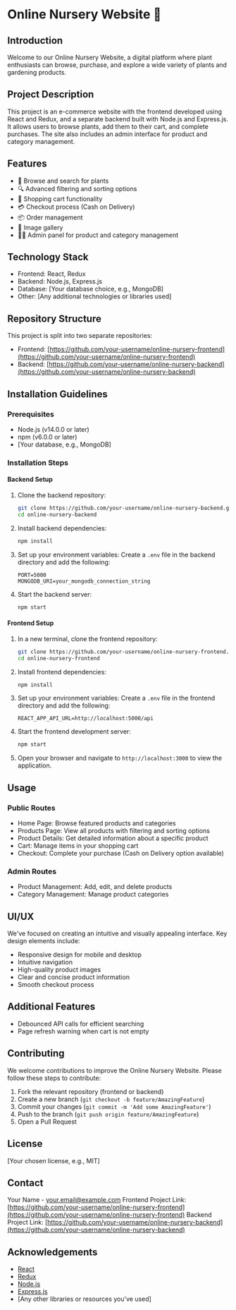 # Online Nursery Website 🌱

## Introduction
Welcome to our Online Nursery Website, a digital platform where plant enthusiasts can browse, purchase, and explore a wide variety of plants and gardening products.

## Project Description
This project is an e-commerce website with the frontend developed using React and Redux, and a separate backend built with Node.js and Express.js. It allows users to browse plants, add them to their cart, and complete purchases. The site also includes an admin interface for product and category management.

## Features
- 🌿 Browse and search for plants
- 🔍 Advanced filtering and sorting options
- 🛒 Shopping cart functionality
- 💳 Checkout process (Cash on Delivery)
- 📦 Order management
- 📸 Image gallery
- 👨‍💼 Admin panel for product and category management

## Technology Stack
- Frontend: React, Redux
- Backend: Node.js, Express.js
- Database: [Your database choice, e.g., MongoDB]
- Other: [Any additional technologies or libraries used]

## Repository Structure
This project is split into two separate repositories:
- Frontend: [https://github.com/your-username/online-nursery-frontend](https://github.com/your-username/online-nursery-frontend)
- Backend: [https://github.com/your-username/online-nursery-backend](https://github.com/your-username/online-nursery-backend)

## Installation Guidelines

### Prerequisites
- Node.js (v14.0.0 or later)
- npm (v6.0.0 or later)
- [Your database, e.g., MongoDB]

### Installation Steps

#### Backend Setup
1. Clone the backend repository:
   ```bash
   git clone https://github.com/your-username/online-nursery-backend.git
   cd online-nursery-backend
   ```

2. Install backend dependencies:
   ```bash
   npm install
   ```

3. Set up your environment variables:
   Create a `.env` file in the backend directory and add the following:
   ```
   PORT=5000
   MONGODB_URI=your_mongodb_connection_string
   ```

4. Start the backend server:
   ```bash
   npm start
   ```

#### Frontend Setup
1. In a new terminal, clone the frontend repository:
   ```bash
   git clone https://github.com/your-username/online-nursery-frontend.git
   cd online-nursery-frontend
   ```

2. Install frontend dependencies:
   ```bash
   npm install
   ```

3. Set up your environment variables:
   Create a `.env` file in the frontend directory and add the following:
   ```
   REACT_APP_API_URL=http://localhost:5000/api
   ```

4. Start the frontend development server:
   ```bash
   npm start
   ```

5. Open your browser and navigate to `http://localhost:3000` to view the application.

## Usage

### Public Routes
- Home Page: Browse featured products and categories
- Products Page: View all products with filtering and sorting options
- Product Details: Get detailed information about a specific product
- Cart: Manage items in your shopping cart
- Checkout: Complete your purchase (Cash on Delivery option available)

### Admin Routes
- Product Management: Add, edit, and delete products
- Category Management: Manage product categories

## UI/UX
We've focused on creating an intuitive and visually appealing interface. Key design elements include:
- Responsive design for mobile and desktop
- Intuitive navigation
- High-quality product images
- Clear and concise product information
- Smooth checkout process

## Additional Features
- Debounced API calls for efficient searching
- Page refresh warning when cart is not empty

## Contributing
We welcome contributions to improve the Online Nursery Website. Please follow these steps to contribute:
1. Fork the relevant repository (frontend or backend)
2. Create a new branch (`git checkout -b feature/AmazingFeature`)
3. Commit your changes (`git commit -m 'Add some AmazingFeature'`)
4. Push to the branch (`git push origin feature/AmazingFeature`)
5. Open a Pull Request

## License
[Your chosen license, e.g., MIT]

## Contact
Your Name - your.email@example.com
Frontend Project Link: [https://github.com/your-username/online-nursery-frontend](https://github.com/your-username/online-nursery-frontend)
Backend Project Link: [https://github.com/your-username/online-nursery-backend](https://github.com/your-username/online-nursery-backend)

## Acknowledgements
- [React](https://reactjs.org/)
- [Redux](https://redux.js.org/)
- [Node.js](https://nodejs.org/)
- [Express.js](https://expressjs.com/)
- [Any other libraries or resources you've used]